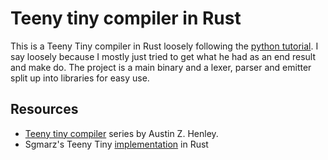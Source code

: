 # Teeny tiny compiler in Rust

This is a Teeny Tiny compiler in Rust loosely following the [python tutorial](https://austinhenley.com/blog/teenytinycompiler1.html). I say loosely because I mostly just tried to get what he had
as an end result and make do. The project is a main binary and a lexer, parser and emitter split up into libraries for easy use.



## Resources
* [Teeny tiny compiler](https://austinhenley.com/blog/teenytinycompiler1.html) series by Austin Z. Henley.
* Sgmarz's Teeny Tiny [implementation](https://github.com/sgmarz/ttrust/) in Rust
